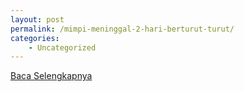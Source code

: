```yaml
---
layout: post
permalink: /mimpi-meninggal-2-hari-berturut-turut/
categories:
    - Uncategorized
---
```


[Baca Selengkapnya](/07)